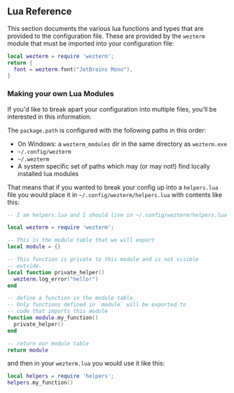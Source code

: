 ## Lua Reference

This section documents the various lua functions and types that are provided to
the configuration file.  These are provided by the `wezterm` module that must
be imported into your configuration file:

```lua
local wezterm = require 'wezterm';
return {
  font = wezterm.font("JetBrains Mono"),
}
```

### Making your own Lua Modules

If you'd like to break apart your configuration into multiple files, you'll
be interested in this information.

The `package.path` is configured with the following paths in this order:

* On Windows: a `wezterm_modules` dir in the same directory as `wezterm.exe`
* `~/.config/wezterm`
* `~/.wezterm`
* A system specific set of paths which may (or may not!) find locally installed lua modules

That means that if you wanted to break your config up into a `helpers.lua` file
you would place it in `~/.config/wezterm/helpers.lua` with contents like this:

```lua
-- I am helpers.lua and I should live in ~/.config/wezterm/helpers.lua

local wezterm = require 'wezterm';

-- This is the module table that we will export
local module = {}

-- This function is private to this module and is not visible
-- outside.
local function private_helper()
  wezterm.log_error("hello!")
end

-- define a function in the module table.
-- Only functions defined in `module` will be exported to
-- code that imports this module
function module.my_function()
  private_helper()
end

-- return our module table
return module
```

and then in your `wezterm.lua`
you would use it like this:

```lua
local helpers = require 'helpers';
helpers.my_function()
```
